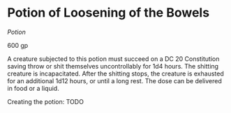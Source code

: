 # Potion of Loosening of the Bowels
_Potion_ 

600 gp 

A creature subjected to this potion must succeed on a DC 20 Constitution saving throw or shit themselves uncontrollably for 1d4 hours. 
The shitting creature is incapacitated.
After the shitting stops, the creature is exhausted for an additional 1d12 hours, or until a long rest.
The dose can be delivered in food or a liquid. 

Creating the potion:
TODO 

